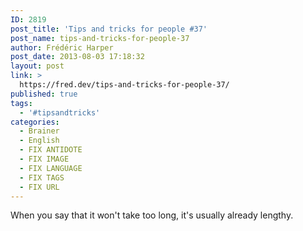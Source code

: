 ```yaml
---
ID: 2819
post_title: 'Tips and tricks for people #37'
post_name: tips-and-tricks-for-people-37
author: Frédéric Harper
post_date: 2013-08-03 17:18:32
layout: post
link: >
  https://fred.dev/tips-and-tricks-for-people-37/
published: true
tags:
  - '#tipsandtricks'
categories:
  - Brainer
  - English
  - FIX ANTIDOTE
  - FIX IMAGE
  - FIX LANGUAGE
  - FIX TAGS
  - FIX URL
---
```

<p>When you say that it won't take too long, it's usually already lengthy.</p> 